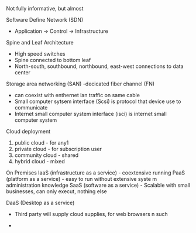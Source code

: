 Not fully informative, but almost


Software Define Network (SDN)
- Application -> Control -> Infrastructure

Spine and Leaf Architecture
- High speed switches
- Spine connected to bottom leaf
- North-south, southbound, northbound, east-west connections to data center

Storage area networking (SAN)
-decicated fiber channel (FN)
- can coexist with enthernet lan traffic on same cable
- Small computer sytsem interface (Scsi) is protocol that device use to communicate
- Internet small computer system interface (isci) is internet small computer system

Cloud deployment
1. public cloud - for any1
2. private cloud - for subscription user
3. community cloud - shared
4. hybrid cloud - mixed

On Premises
IaaS (infrastructure as a service) - coextensive running
PaaS (platform as a service) - easy to run without extensive syste m administration knowledge
SaaS (software as a service) - Scalable with small businesses, can only execut, nothing else

DaaS (Desktop as a service)
- Third party will supply cloud supplies, for web browsers n such

- 
